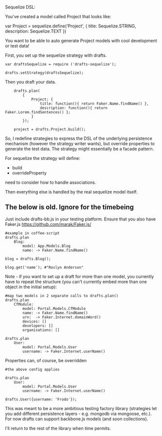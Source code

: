 
Sequelize DSL:

You've created a model called Project that looks like:

var Project = sequelize.define('Project', {
  title: Sequelize.STRING,
  description: Sequelize.TEXT
})

You want to be able to auto generate Project models with cool development or test data!

First, you set up the sequelize strategy with drafts.

```
var draftsSequelize = require ('drafts-sequelize');

drafts.setStrategy(draftsSequelize);
```

Then you draft your data.

```
	drafts.plan(
		{
			Project: {
				title: function(){ return Faker.Name.findName() },
				description: function(){ return Faker.Lorem.findSentences() };
			}
		});

	project = drafts.Project.build();

```

So, I redefine strategies to express the DSL of the underlying persistence mechanism (however the strategy writer wants), but override properties to generate the test data. The strategy might essentially be a facade pattern.

For sequelize the strategy will define:
- build
- overrideProperty

need to consider how to handle associations. 

Then everything else is handled by the real sequelize model itself.








## The below is old. Ignore for the timebeing

Just include drafts-bb.js in your testing platform. Ensure that you also have Faker.js https://github.com/marak/Faker.js/

````
#example in coffee-script
drafts.plan
	Blog: 
		model: App.Models.Blog
		name: -> Faker.Name.findName()
	
blog = drafts.Blog();

blog.get('name'); #"Roslyn Anderson"
````

Note - if you want to set up a draft for more than one model, you currently have to repeat the structure (you can't currently embed more than one object in the initial setup):

````
#map two models in 2 separate calls to drafts.plan()
drafts.plan
	CfModule: 
		model: Portal.Models.CfModule
		name: -> Faker.Name.findName()
		urn:  -> Faker.Internet.domainWord()
		devices: []
		developers: []
		organisations: [] 

drafts.plan
	User:
		model: Portal.Models.User
		username: -> Faker.Internet.userName()
````

Properties can, of course, be overridden

````
#the above config applies

drafts.plan
	User:
		model: Portal.Models.User
		username: -> Faker.Internet.userName()

drafts.User({username: 'Frodo'});
````


This was meant to be a more ambitious testing factory library (strategies let you add different persistence layers - e.g. mongodb via mongoose, etc.). For now drafts can support backbone.js models (and soon collections).

I'll return to the rest of the library when time permits.
